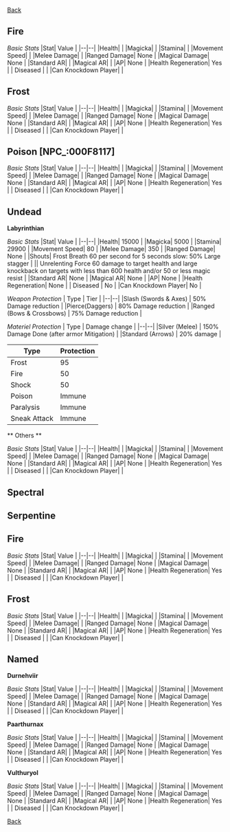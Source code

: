 [Back](https://github.com/Wildlander-mod/Support/blob/master/Docs/Enemy.md)

## Fire

*Basic Stats*
|Stat| Value |
|--|--|
|Health|  |
|Magicka|  |
|Stamina|  |
|Movement Speed|  |
|Melee Damage|  |
|Ranged Damage| None  |
|Magical Damage| None  |
|Standard AR|  |
|Magical AR|  |
|AP| None |
|Health Regeneration| Yes  |
| Diseased |  |
|Can Knockdown Player| |

## Frost

*Basic Stats*
|Stat| Value |
|--|--|
|Health|  |
|Magicka|  |
|Stamina|  |
|Movement Speed|  |
|Melee Damage|  |
|Ranged Damage| None  |
|Magical Damage| None  |
|Standard AR|  |
|Magical AR|  |
|AP| None |
|Health Regeneration| Yes  |
| Diseased |  |
|Can Knockdown Player| |

## Poison [NPC_:000F8117]

*Basic Stats*
|Stat| Value |
|--|--|
|Health|  |
|Magicka|  |
|Stamina|  |
|Movement Speed|  |
|Melee Damage|  |
|Ranged Damage| None  |
|Magical Damage| None  |
|Standard AR|  |
|Magical AR|  |
|AP| None |
|Health Regeneration| Yes  |
| Diseased |  |
|Can Knockdown Player| |


## Undead

**Labyrinthian**

*Basic Stats*
|Stat| Value |
|--|--|
|Health| 15000 |
|Magicka| 5000  |
|Stamina| 29900 |
|Movement Speed| 80 |
|Melee Damage| 350 |
|Ranged Damage| None  |
|Shouts| Frost Breath 60 per second for 5 seconds  slow: 50%  Large stagger  |
|| Unrelenting Force 60 damage to target health  and large knockback on targets with less than 600 health and/or 50 or less magic resist |
|Standard AR| None |
|Magical AR| None |
|AP| None |
|Health Regeneration| None  |
| Diseased | No |
|Can Knockdown Player| No |

 *Weapon Protection*
| Type | Tier |
|--|--|
|Slash (Swords & Axes)  |   50% Damage reduction |
|Pierce(Daggers)           | 80% Damage reduction |
|Ranged (Bows & Crossbows)  | 75% Damage reduction |

*Materiel Protection*
| Type | Damage change |
|--|--|
|Silver (Melee)      | 150% Damage Done (after armor Mitigation) |
|Standard (Arrows)   | 20% damage |

|Type  | Protection |
|--|--|
|Frost  | 95 |  
|Fire | 50 |  
|Shock | 50 |  
|Poison  | Immune |  
|Paralysis  | Immune|  
|Sneak Attack | Immune | 


** Others **

*Basic Stats*
|Stat| Value |
|--|--|
|Health|  |
|Magicka|  |
|Stamina|  |
|Movement Speed|  |
|Melee Damage|  |
|Ranged Damage| None  |
|Magical Damage| None  |
|Standard AR|  |
|Magical AR|  |
|AP| None |
|Health Regeneration| Yes  |
| Diseased |  |
|Can Knockdown Player| |

## Spectral

## Serpentine

## Fire

*Basic Stats*
|Stat| Value |
|--|--|
|Health|  |
|Magicka|  |
|Stamina|  |
|Movement Speed|  |
|Melee Damage|  |
|Ranged Damage| None  |
|Magical Damage| None  |
|Standard AR|  |
|Magical AR|  |
|AP| None |
|Health Regeneration| Yes  |
| Diseased |  |
|Can Knockdown Player| |

## Frost

*Basic Stats*
|Stat| Value |
|--|--|
|Health|  |
|Magicka|  |
|Stamina|  |
|Movement Speed|  |
|Melee Damage|  |
|Ranged Damage| None  |
|Magical Damage| None  |
|Standard AR|  |
|Magical AR|  |
|AP| None |
|Health Regeneration| Yes  |
| Diseased |  |
|Can Knockdown Player| |

## Named

**Durnehviir**

*Basic Stats*
|Stat| Value |
|--|--|
|Health|  |
|Magicka|  |
|Stamina|  |
|Movement Speed|  |
|Melee Damage|  |
|Ranged Damage| None  |
|Magical Damage| None  |
|Standard AR|  |
|Magical AR|  |
|AP| None |
|Health Regeneration| Yes  |
| Diseased |  |
|Can Knockdown Player| |

**Paarthurnax**

*Basic Stats*
|Stat| Value |
|--|--|
|Health|  |
|Magicka|  |
|Stamina|  |
|Movement Speed|  |
|Melee Damage|  |
|Ranged Damage| None  |
|Magical Damage| None  |
|Standard AR|  |
|Magical AR|  |
|AP| None |
|Health Regeneration| Yes  |
| Diseased |  |
|Can Knockdown Player| |

**Vulthuryol**

*Basic Stats*
|Stat| Value |
|--|--|
|Health|  |
|Magicka|  |
|Stamina|  |
|Movement Speed|  |
|Melee Damage|  |
|Ranged Damage| None  |
|Magical Damage| None  |
|Standard AR|  |
|Magical AR|  |
|AP| None |
|Health Regeneration| Yes  |
| Diseased |  |
|Can Knockdown Player| |




[Back](https://github.com/Wildlander-mod/Support/blob/master/Docs/Enemy.md)

